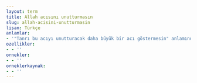 ```yaml
---
layout: term
title: Allah acısını unutturmasın
slug: allah-acisini-unutturmasin
lisan: Türkçe
anlamlar:
- '"Tanrı bu acıyı unutturacak daha büyük bir acı göstermesin" anlamında kullanılan bir söz'
ozellikler:
- - ''
ornekler:
- - ''
orneklerkaynak:
- - ''
---
```

